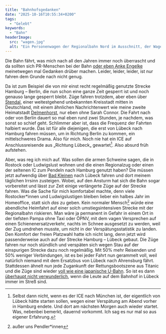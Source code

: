 ```yaml
---
title: "Bahnhofsgedanken"
date: "2025-10-16T10:55:34+0200"
tags:
  - "Gelebt"
keywords:
  - "Bahn"
headerImage:
  src: "wagen.jpg"
  alt: "Ein Personenwagen der Regionalbahn Nord im Ausschnitt, der Wagen ist blau mit gelben Dekors, ein Teil der Aufrschrift Schleswig-Holstein, der echte Norden ist zu sehen. Die Anzeige am Wagen zeigt an: bitte alle 12 Wagen nutzen."
---
```


Die Bahn fährt, was mich nach all den Jahren immer noch überrascht und da sollten sich PR-Menschen bei der Bahn [oder eben Anke Engelke](https://www.t-online.de/unterhaltung/tv/id_100953312/deutsche-bahn-und-anke-engelke-geschmacklose-werbespots-.html) meinetwegen mal Gedanken drüber machen. Leider, leider, leider, ist nur fahren dem Grunde nach nicht genug. 

Da ist zum Beispiel die von mir einst recht regelmäßig genutzte Strecke Hamburg – Berlin, die nun schon eine ganze Zeit gesperrt ist und noch genauso lange gesperrt bleibt. Züge fahren trotzdem, aber eben über [Stendal](https://de.wikipedia.org/wiki/Stendal), einer weitestgehend unbekannten Kreisstadt mitten in Deutschland, mit einem ähnlichen Nachrichtenwert wie meine zweite  Heimatstadt [Delmenhorst](https://couchblog.de/blog/2020/03/03/delmenhorst/), nur eben ohne Sarah Connor. Die Fahrt nach oder von Berlin dauert so mal eben rund zwei Stunden, je nachdem, was sonst so schief geht. Schlimmer aber ist, dass die Frequenz der Fahrten halbiert wurde. Das ist für alle diejenigen, die erst von Lübeck nach Hamburg fahren müssen, um in Richtung Berlin zu kommen, ein mittelschweres Drama. Also für mich. Noch nie hat ein ICE auf Anschlussreisende aus „Richtung Lübeck„ gewartet[^1]. Also absurd früh aufstehen.

Aber, was reg ich mich auf. Was sollen die armen Schweine sagen, die in Rostock oder Ludwigslust wohnen und die einen Regionalzug oder einen der seltenen IC zum Pendeln nach Hamburg genutzt haben? Die müssen jetzt aufwendig über [Bad Kleinen](https://de.wikipedia.org/wiki/GSG-9-Einsatz_in_Bad_Kleinen) nach Lübeck fahren und dort meinem täglichen Irrsinn zusteigen. Wobei, auf den Ansturm hat sich die Bahn sogar vorbereitet und lässt zur Zeit einige verlängerte Züge auf der Strecke fahren. Was die Sache für mich komfortabel machte, denn  viele Rostocker\*innen und Ludwigslustigen bleiben lieber ein halbes Jahr im Homeoffice, statt sich *das* zu geben. Kein normaler Mensch[^2] würde eine abendliche Heimfahrt auf einer solch umstiegsintensiven Strecke mit der Regionalbahn riskieren. Man wäre ja permanent in Gefahr in einem Ort in der tiefsten Pampa ohne Taxi oder ÖPNV, mit dem vagen Versprechen auf einen Schienenersatzverkehr, nachts im Schnee ausgesetzt zu werden, weil der Zug umdrehen musste, um nicht in der Verspätungsstatistik zu landen. Den Komfort der freien Platzwahl hatte ich nicht lang, denn jetzt wird passenderweise auch auf der Strecke Hamburg – Lübeck gebaut. Die Züge fahren nur noch stündlich und verspäten sich wegen Stau auf der einspurigen Strecke dazu noch regelmäßig. Mit 50% mehr Reisenden und 50% weniger Verbindungen, ist es bei jeder Fahrt nun gerammelt voll, weil natürlich niemand mit dem Ersatzbus von Lübeck nach Ahrensburg fährt. Stattdessen ähnelt nun jede Zugankunft der Rettungsbootszene aus Titanic und die Züge sind wieder [voll wie eine japanische U-Bahn](https://youtu.be/nmp-9x4gOeo?si=U34r-DxAAl-ZA8Nn). So ist es dann [überhaupt nicht verwunderlich](https://www.buddenbohm-und-soehne.de/2025/10/14/es-fuhr-irgendwas/), wenn die Leute auf dem Bahnhof in Lübeck immer im Streß sind.

[^1]: Selbst dann nicht, wenn es der ICE nach München ist, der eigentlich von Lübeck hätte starten sollen, wegen einer Verspätung am Abend vorher in Hamburg endete. Und dort am nächsten Morgen auch wieder startet. Was, nebenbei bemerkt, dauernd vorkommt. Ich sag es nur mal so aus eigener Erfahrung.
[^2]: außer uns Pendler\*innen
